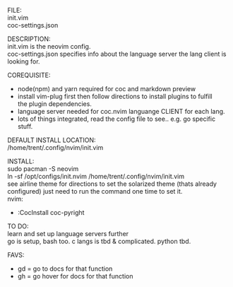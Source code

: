 FILE:  
init.vim  
coc-settings.json

DESCRIPTION:  
init.vim is the neovim config.  
coc-settings.json specifies info about the language server the lang client is  
looking for.  

COREQUISITE:  
* node(npm) and yarn required for coc and markdown preview
* install vim-plug first then follow directions to install plugins to fulfill  
  the plugin dependencies.  
* language server needed for coc.nvim languange CLIENT for each lang.  
* lots of things integrated, read the config file to see.. e.g. go specific stuff.  

DEFAULT INSTALL LOCATION:  
/home/trent/.config/nvim/init.vim  

INSTALL:  
sudo pacman -S neovim  
ln -sf /opt/configs/init.nvim /home/trent/.config/nvim/init.vim  
see airline theme for directions to set the solarized theme (thats already  
configured) just need to run the command one time to set it.  
nvim:
  * :CocInstall coc-pyright

TO DO:  
learn and set up language servers further  
go is setup, bash too. c langs is tbd & complicated. python tbd.

FAVS:
  * gd = go to docs for that function
  * gh = go hover for docs for that function

